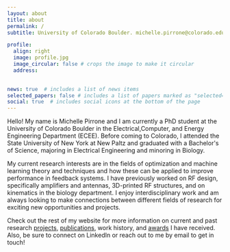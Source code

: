 ```yaml
---
layout: about
title: about
permalink: /
subtitle: University of Colorado Boulder. michelle.pirrone@colorado.edu

profile:
  align: right
  image: profile.jpg
  image_circular: false # crops the image to make it circular
  address: 
    

news: true  # includes a list of news items
selected_papers: false # includes a list of papers marked as "selected={true}"
social: true  # includes social icons at the bottom of the page
---
```

Hello! My name is Michelle Pirrone and I am currently a PhD student at the University of Colorado Boulder in the Electrical,Computer, and Energy Engineering Department (ECEE). Before coming to Colorado, I attended the State University of New York at New Paltz and graduated with a Bachelor's of Science, majoring in Electrical Engineering and minoring in Biology.

My current research interests are in the fields of optimization and machine learning theory and techniques and how these can be applied to improve performance in feedback systems. I have previously worked on RF design, specifically amplifiers and antennas, 3D-printed RF structures, and on kinematics in the biology department. I enjoy interdisciplinary work and am always looking to make connections between different fields of research for exciting new opportunities and projects. 


Check out the rest of my website for more information on current and past research [projects](/al-folio/projects/), [publications](/al-folio/publications/), work history, and [awards](/al-folio/awards/) I have received. Also, be sure to connect on LinkedIn or reach out to me by email to get in touch!
